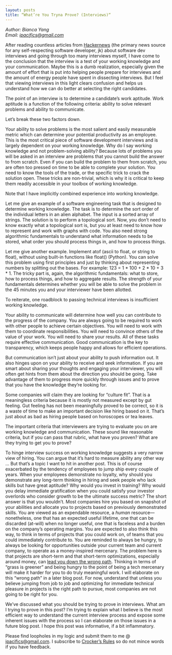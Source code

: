 ```yaml
---
layout: posts
title: “What’re You Tryna Prove? (Interviews)“
---
```

*Author: Bianca Yang*<br>
*Email: <a href="mailto:ipacifics@gmail.com?subject=Hello from the XDRT Blog">ipacifics@gmail.com</a>*<br>

After reading countless articles from [Hackernews](http://news.ycombinator.com) (the primary news source for any self-respecting software developer, jk) about software dev interviews and going through too many interviews myself, I have come to the conclusion that the interview is a test of your working knowledge and your communication. Maybe this is a dumb realization, especially given the amount of effort that is put into helping people prepare for interviews and the amount of energy people have spent in dissecting interviews. But I feel that viewing interviews in this light clears confusion and helps us understand how we can do better at selecting the right candidates.

The point of an interview is to determine a candidate’s work aptitude. Work aptitude is a function of the following criteria: ability to solve relevant problems and ability to communicate.

Let’s break these two factors down.

Your ability to solve problems is the most salient and easily measurable metric which can determine your potential productivity as an employee. This is the most critical piece of software development interviews and is largely dependent on your working knowledge. Why do I say working knowledge and not problem-solving ability? Because lots of problems you will be asked in an interview are problems that you cannot build the answer to from scratch. Even if you can build the problem to them from scratch, you are often too pressed on time to be able to complete your solution. You need to know the tools of the trade, or the specific trick to crack the solution open. These tricks are non-trivial, which is why it is critical to keep them readily accessible in your toolbox of working knowledge.

Note that I have implicitly combined experience into working knowledge.

Let me give an example of a software engineering task that is designed to determine working knowledge. The task is to determine the sort order of the individual letters in an alien alphabet. The input is a sorted array of strings. The solution is to perform a topological sort. Now, you don’t need to know exactly what a topological sort is, but you at least need to know how to represent and work with graphs with code. You also need strong algorithmic fundamentals to understand what information needs to be stored, what order you should process things in, and how to process things.

Let me give another example. Implement atof (ascii to float, or string to float), without using built-in functions like float() (Python). You can solve this problem using first principles and just by thinking about representing numbers by splitting out the bases. For example: 123 = 1 * 100 + 2 * 10 + 3 * 1. The tricky part is, again, the algorithmic fundamentals: what to store, how to process things, and how to aggregate results. The strength of your fundamentals determines whether you will be able to solve the problem in the 45 minutes you and your interviewer have been allotted.

To reiterate, one roadblock to passing technical interviews is insufficient working knowledge.

Your ability to communicate will determine how well you can contribute to the progress of the company. You are always going to be required to work with other people to achieve certain objectives. You will need to work with them to coordinate responsibilities. You will need to convince others of the value of your work. You will need to share your results. All of these tasks require effective communication. Good communication is the key to transparency, which keeps people happy and allows for efficient operations.

But communication isn’t just about your ability to push information out. It also hinges upon on your ability to receive and seek information. If you are smart about sharing  your thoughts and engaging your interviewer, you will often get hints from them about the direction you should be going. Take advantage of them to progress more quickly through issues and to prove that you have the knowledge they’re looking for.

Some companies will claim they are looking for “culture fit”. That is a meaningless criteria because it is mostly not measured except by gut feeling. Gut feeling has not been meaningfully proved to be correct, so it is a waste of time to make an important decision like hiring based on it. That’s just about as bad as hiring people based on horoscopes or tea leaves.

The important criteria that interviewers are trying to evaluate you on are working knowledge and communication. These sound like reasonable criteria, but if you can pass that rubric, what have you proven? What are they trying to get you to prove?

To hinge interview success on working knowledge suggests a very narrow view of hiring. You can argue that it’s hard to measure ability any other way … But that’s a topic I want to hit in another post. This is of course exacerbated by the tendency of employees to jump ship every couple of years. When your employees demonstrate no loyalty, why should you demonstrate any long-term thinking in hiring and seek people who lack skills but have great aptitude? Why would you invest in training? Why would you delay immediate gratification when you could satisfy your investor overlords who consider growth to be the ultimate success metric? The short answer is that you wouldn’t. Most companies hire you based on snapshot of your abilities and allocate you to projects based on previously demonstrated skills. You are viewed as an expendable resource, a *human* resource—nonetheless, one that has an expected useful lifetime, one that can be discarded (at-will) when no longer useful, one that is faceless and a burden on the company’s operating margins. You are expected to also think this way, to think in terms of projects that you could work on, of teams that you could immediately contribute to. You are reminded to always be hungry, to always be looking for opportunities outside your current team and current company, to operate as a money-inspired mercenary. The problem here is that projects are short-term and that short-term optimizations, especially around money, can [lead you down the wrong path](http://shyamsankar.com/tag/your%20future). Thinking in terms of “grass is greener” and being hungry to the point of being a tech mercenary will make it harder for you to do truly meaningful work. I will elaborate on this “wrong path” in a later blog post. For now, understand that unless you believe jumping from job to job and optimizing for immediate technical pleasure in projects is the right path to pursue, most companies are not going to be right for you.

We’ve discussed what you should be trying to prove in interviews. What am I trying to prove in this post? I’m trying to explain what I believe is the most efficient way to understand the current interview process and expose some inherent issues with the process so I can elaborate on those issues in a future blog post. I hope this post was informative, if a bit inflammatory.

Please find loopholes in my logic and submit them to me @ ipacifics@gmail.com. I subscribe to [Crocker’s Rules](http://sl4.org/crocker.html) so do not mince words if you have feedback.
